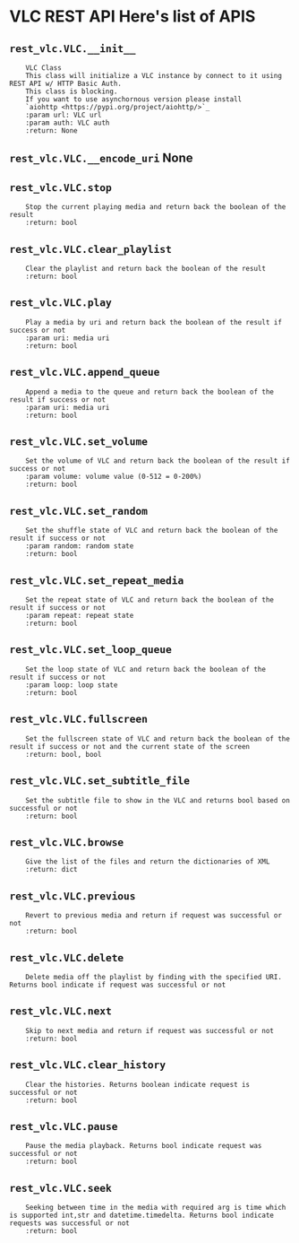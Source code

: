 # VLC REST API  Here's list of APIS  
## `rest_vlc.VLC.__init__`  
        VLC Class
        This class will initialize a VLC instance by connect to it using REST API w/ HTTP Basic Auth.
        This class is blocking.
        If you want to use asynchornous version please install
        `aiohttp <https://pypi.org/project/aiohttp/>`_
        :param url: VLC url
        :param auth: VLC auth
        :return: None
          
## `rest_vlc.VLC.__encode_uri`  None  
## `rest_vlc.VLC.stop`  
        Stop the current playing media and return back the boolean of the result
        :return: bool
          
## `rest_vlc.VLC.clear_playlist`  
        Clear the playlist and return back the boolean of the result
        :return: bool
          
## `rest_vlc.VLC.play`  
        Play a media by uri and return back the boolean of the result if success or not
        :param uri: media uri
        :return: bool
          
## `rest_vlc.VLC.append_queue`  
        Append a media to the queue and return back the boolean of the result if success or not
        :param uri: media uri
        :return: bool
          
## `rest_vlc.VLC.set_volume`  
        Set the volume of VLC and return back the boolean of the result if success or not
        :param volume: volume value (0-512 = 0-200%)
        :return: bool
          
## `rest_vlc.VLC.set_random`  
        Set the shuffle state of VLC and return back the boolean of the result if success or not
        :param random: random state
        :return: bool
          
## `rest_vlc.VLC.set_repeat_media`  
        Set the repeat state of VLC and return back the boolean of the result if success or not
        :param repeat: repeat state
        :return: bool
          
## `rest_vlc.VLC.set_loop_queue`  
        Set the loop state of VLC and return back the boolean of the result if success or not
        :param loop: loop state
        :return: bool
          
## `rest_vlc.VLC.fullscreen`  
        Set the fullscreen state of VLC and return back the boolean of the result if success or not and the current state of the screen
        :return: bool, bool
          
## `rest_vlc.VLC.set_subtitle_file`  
        Set the subtitle file to show in the VLC and returns bool based on successful or not
        :return: bool
          
## `rest_vlc.VLC.browse`  
        Give the list of the files and return the dictionaries of XML
        :return: dict
          
## `rest_vlc.VLC.previous`  
        Revert to previous media and return if request was successful or not
        :return: bool
          
## `rest_vlc.VLC.delete`  
        Delete media off the playlist by finding with the specified URI. Returns bool indicate if request was successful or not
          
## `rest_vlc.VLC.next`  
        Skip to next media and return if request was successful or not
        :return: bool
          
## `rest_vlc.VLC.clear_history`  
        Clear the histories. Returns boolean indicate request is successful or not
        :return: bool
          
## `rest_vlc.VLC.pause`  
        Pause the media playback. Returns bool indicate request was successful or not
        :return: bool
          
## `rest_vlc.VLC.seek`  
        Seeking between time in the media with required arg is time which is supported int,str and datetime.timedelta. Returns bool indicate requests was successful or not
        :return: bool
          

